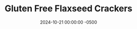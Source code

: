 ---
layout: post
title:  "Gluten Free Flaxseed Crackers"
date:   2024-10-21 00:00:00 -0500
categories: 
- Recipes
- Finger Food
permalink: /recipes/flaxseed-crackers
image: /assets/Food/Finger Food/Flax Crackers/flax-crackers-cover.jpg
ing: flaxcracker-ing
facts: flaxcracker-facts
section1: 
start2: 
section2: 
start3: 
section3: 
start4: 
section4: 
start5: 
section5: 
Prep: 20
Rest: 
Cook: 60
Source1: 
Source2:
whisk: https://s.samsungfood.com/cejOT
tags: 
- cracker
- dip
- gluten free
- nooch
- nutritional yeast
- ground flaxseed
- flax meal
- chia seeds
- psyllium husks
Description: Most gluten free crackers are still no healthier than standard crackers. In fact, they can be worse for you, having more oil and sugar with a lower fiber content. Not these crackers; they're gluten free, vegan, sugar free, oil free, nut free, and grain free. The base is made up of flaxseeds and chia seeds, 2 great healthy fats that are both rich in the Omega-3 fatty acid ALA, as well as being good sources of both fiber and protein. These crackers not only taste great and are nice and crispy, but they also won't spike your blood sugar.  This recipe is an adapted version of "Herbed Flax Crackers" from the book Good Energy, and pair perfectly with <a href="/recipes/classic-tahini-hummus">Classic Tahini Hummus</a>
Instructions: 
- Preheat your oven to 325F, and line 2 large cookie sheets with parchment paper<br><br>

- In a large bowl, whisk together the dry ingredients. Add water, and stir until fully combined and you have a cracker dough<br><br>
- <center><img src="/assets/Food/Finger Food/Flax Crackers/flax-crackers-bowl.jpg" alt="" class="instruction-image"></center><br>

- Divide the dough in half, and roll out to 1/8" thick between 2 sheets of parchment paper.  Cut with a pizza wheel or knife<br><br>
- <center><img src="/assets/Food/Finger Food/Flax Crackers/flax-crackers-cut.jpg" alt="" class="instruction-image"></center><br>

- Bake at 325F for 60 minutes, or until crispy and golden brown. Transfer to a wire rack to cool<br><br>
- <center><img src="/assets/Food/Finger Food/Flax Crackers/flax-crackers-baked.jpg" alt="" class="half-page">&emsp;&emsp;<img src="/assets/Food/Finger Food/Flax Crackers/flax-crackers-cooled.jpg" alt="" class="half-page"></center><br>

- I ended up with about 8 oz (226 g) of crackers.  For a 1 oz (28 g) serving, that's about 8 servings total.  Store leftovers in an airtight container in the fridge<br><br>
- <center><img src="/assets/Food/Finger Food/Flax Crackers/flax-crackers-stored.jpg" alt="" class="instruction-image"></center>
---
